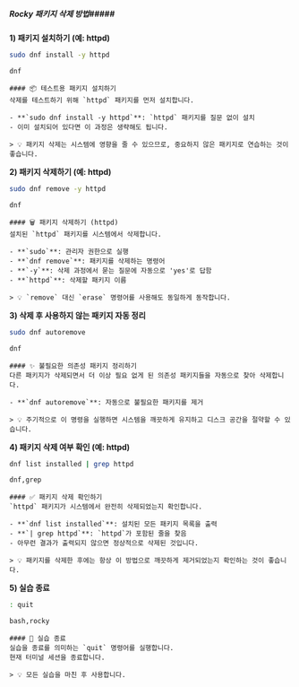 ##### Rocky 패키지 삭제 방법#####

**1) 패키지 설치하기 (예: httpd)**

```bash
sudo dnf install -y httpd
```

```tech
dnf
```

```desc
#### 📦 테스트용 패키지 설치하기
삭제를 테스트하기 위해 `httpd` 패키지를 먼저 설치합니다.

- **`sudo dnf install -y httpd`**: `httpd` 패키지를 질문 없이 설치
- 이미 설치되어 있다면 이 과정은 생략해도 됩니다.

> 💡 패키지 삭제는 시스템에 영향을 줄 수 있으므로, 중요하지 않은 패키지로 연습하는 것이 좋습니다.
```

**2) 패키지 삭제하기 (예: httpd)**

```bash
sudo dnf remove -y httpd
```

```tech
dnf
```

```desc
#### 🗑️ 패키지 삭제하기 (httpd)
설치된 `httpd` 패키지를 시스템에서 삭제합니다.

- **`sudo`**: 관리자 권한으로 실행
- **`dnf remove`**: 패키지를 삭제하는 명령어
- **`-y`**: 삭제 과정에서 묻는 질문에 자동으로 'yes'로 답함
- **`httpd`**: 삭제할 패키지 이름

> 💡 `remove` 대신 `erase` 명령어를 사용해도 동일하게 동작합니다.
```

**3) 삭제 후 사용하지 않는 패키지 자동 정리**

```bash
sudo dnf autoremove
```

```tech
dnf
```

```desc
#### ✨ 불필요한 의존성 패키지 정리하기
다른 패키지가 삭제되면서 더 이상 필요 없게 된 의존성 패키지들을 자동으로 찾아 삭제합니다.

- **`dnf autoremove`**: 자동으로 불필요한 패키지를 제거

> 💡 주기적으로 이 명령을 실행하면 시스템을 깨끗하게 유지하고 디스크 공간을 절약할 수 있습니다.
```

**4) 패키지 삭제 여부 확인 (예: httpd)**

```bash
dnf list installed | grep httpd
```

```tech
dnf,grep
```

```desc
#### ✅ 패키지 삭제 확인하기
`httpd` 패키지가 시스템에서 완전히 삭제되었는지 확인합니다.

- **`dnf list installed`**: 설치된 모든 패키지 목록을 출력
- **`| grep httpd`**: `httpd`가 포함된 줄을 찾음
- 아무런 결과가 출력되지 않으면 정상적으로 삭제된 것입니다.

> 💡 패키지를 삭제한 후에는 항상 이 방법으로 깨끗하게 제거되었는지 확인하는 것이 좋습니다.
```

**5) 실습 종료**

```bash
: quit
```

```tech
bash,rocky
```

```desc
#### 👋 실습 종료
실습을 종료를 의미하는 `quit` 명령어를 실행합니다.
현재 터미널 세션을 종료합니다.

> 💡 모든 실습을 마친 후 사용합니다.
```